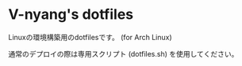 # V-nyang's dotfiles

Linuxの環境構築用のdotfilesです。
(for Arch Linux)

通常のデプロイの際は専用スクリプト (dotfiles.sh) を使用してください。
